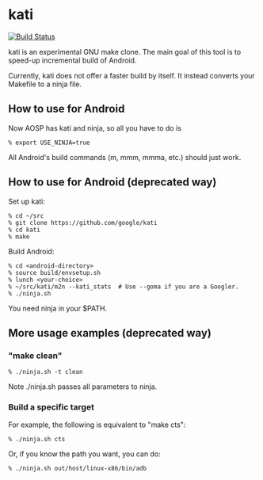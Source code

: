 kati
====

[![Build Status](https://travis-ci.org/google/kati.svg?branch=master)](http://travis-ci.org/google/kati)

kati is an experimental GNU make clone.
The main goal of this tool is to speed-up incremental build of Android.

Currently, kati does not offer a faster build by itself. It instead converts
your Makefile to a ninja file.

How to use for Android
----------------------

Now AOSP has kati and ninja, so all you have to do is

    % export USE_NINJA=true

All Android's build commands (m, mmm, mmma, etc.) should just work.

How to use for Android (deprecated way)
----------------------

Set up kati:

    % cd ~/src
    % git clone https://github.com/google/kati
    % cd kati
    % make

Build Android:

    % cd <android-directory>
    % source build/envsetup.sh
    % lunch <your-choice>
    % ~/src/kati/m2n --kati_stats  # Use --goma if you are a Googler.
    % ./ninja.sh

You need ninja in your $PATH.

More usage examples (deprecated way)
-------------------

### "make clean"

    % ./ninja.sh -t clean

Note ./ninja.sh passes all parameters to ninja.

### Build a specific target

For example, the following is equivalent to "make cts":

    % ./ninja.sh cts

Or, if you know the path you want, you can do:

    % ./ninja.sh out/host/linux-x86/bin/adb
